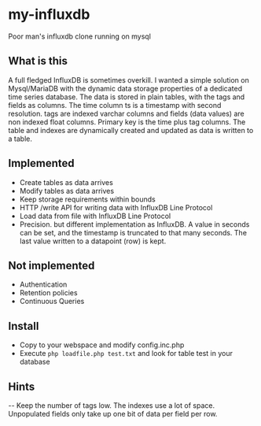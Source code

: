# my-influxdb
Poor man's influxdb clone running on mysql

## What is this
A full fledged InfluxDB is sometimes overkill. I wanted a simple solution on Mysql/MariaDB with the dynamic data storage properties of a dedicated time series database. The data is stored in plain tables, with the tags and fields as columns. The time column ts is a timestamp with second resolution. tags are indexed varchar columns and fields (data values) are non indexed float columns. Primary key is the time plus tag columns. The table and indexes are dynamically created and updated as data is written to a table.

## Implemented
- Create tables as data arrives
- Modify tables as data arrives
- Keep storage requirements within bounds
- HTTP /write API for writing data with InfluxDB Line Protocol 
- Load data from file with InfluxDB Line Protocol 
- Precision. but different implementation as InfluxDB. A value in seconds can be set, and the timestamp is truncated to that many seconds. The last value written to a datapoint (row) is kept.

## Not implemented
- Authentication
- Retention policies
- Continuous Queries

## Install
- Copy to your webspace and modify config.inc.php
- Execute ```php loadfile.php test.txt``` and look for table test in your database


## Hints
-- Keep the number of tags low. The indexes use a lot of space. Unpopulated fields only take up one bit of data per field per row.
